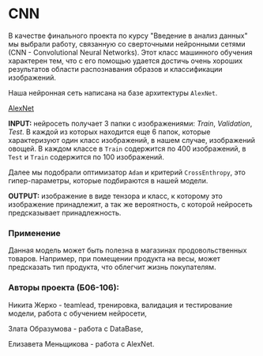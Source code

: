 # CNN

В качестве финального проекта по курсу "Введение в анализ данных" мы выбрали работу, связанную со сверточными нейронными сетями (СNN - Convolutional Neural Networks). Этот класс машинного обучения характерен тем, что с его помощью удается достичь очень хороших результатов области распознавания образов и классификации изображений.

Наша нейронная сеть написана на базе архитектуры `AlexNet`. 

[AlexNet](https://github.com/rereremin/CNN/blob/main/AlexNet-1-1.png)

**INPUT:** нейросеть получает 3 папки с изображениями: *Train*, *Validation*, *Test*. В каждой из которых находится еще 6 папок, которые характеризуют один класс изображений, в нашем случае, изображений овощей. В каждом классе в `Train` содержится по 400 изображений, в `Test` и `Train` содержится по 100 изображений.

Далее мы подобрали оптимизатор `Adam` и критерий `CrossEnthropy`, это гипер-параметры, которые подбираются в нашей модели.

**OUTPUT:** изображение в виде тензора и класс, к которому это изображение принадлежит, а так же вероятность, с которой нейросеть предсказывает принадлежность.

### Применение

Данная модель может быть полезна в магазинах продовольственных товаров. Например, при помещении продукта на весы, может предсказать тип продукта, что облегчит жизнь покупателям.

### Авторы проекта (Б06-106):

Никита Жерко - teamlead, тренировка, валидация и тестирование модели, работа с обучением нейросети,

Злата Образумова - работа с DataBase,

Елизавета Меньщикова - работа с AlexNet.

